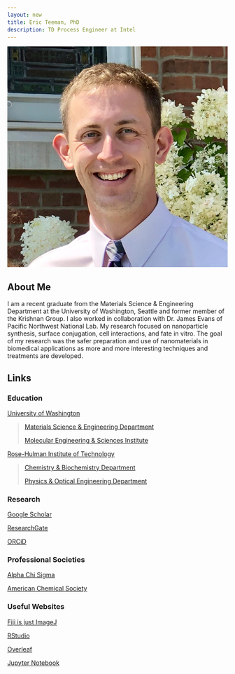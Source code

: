 ```yaml
---
layout: new
title: Eric Teeman, PhD
description: TD Process Engineer at Intel
---
```


![Portrait](assets/images/portrait.jpeg)

## About Me

I am a recent graduate from the Materials Science & Engineering Department at the University of Washington, Seattle and former member of the Krishnan Group. I also worked in collaboration with Dr. James Evans of Pacific Northwest National Lab. My research focused on nanoparticle synthesis, surface conjugation, cell interactions, and fate in vitro. The goal of my research was the safer preparation and use of nanomaterials in biomedical applications as more and more interesting techniques and treatments are developed.

## Links

### Education

<!--![UW](assets/images/uw-logo.png)-->

[University of Washington](http://www.washington.edu/)

> [Materials Science & Engineering Department](https://mse.washington.edu/)
>
> [Molecular Engineering & Sciences Institute](http://www.moles.washington.edu/)

[Rose-Hulman Institute of Technology](http://www.rose-hulman.edu/)

> [Chemistry & Biochemistry Department](http://www.rose-hulman.edu/academics/academic-departments/chemistry-and-biochemistry/index.html)
>
> [Physics & Optical Engineering Department](http://www.rose-hulman.edu/academics/academic-departments/physics-and-optical-engineering/index.html)

### Research

[Google Scholar](https://scholar.google.com/citations?user=HhboDuwAAAAJ&hl=en&oi=ao)

[ResearchGate](https://www.researchgate.net/profile/Eric_Teeman)

[ORCiD](https://orcid.org/0000-0002-0488-1445)

### Professional Societies

[Alpha Chi Sigma](https://www.alphachisigma.org/)

[American Chemical Society](https://www.acs.org/content/acs/en.html)

### Useful Websites

[Fiji is just ImageJ](https://fiji.sc/)

[RStudio](https://www.rstudio.com/)

[Overleaf](https://www.overleaf.com/)

[Jupyter Notebook](http://jupyter.org/)
